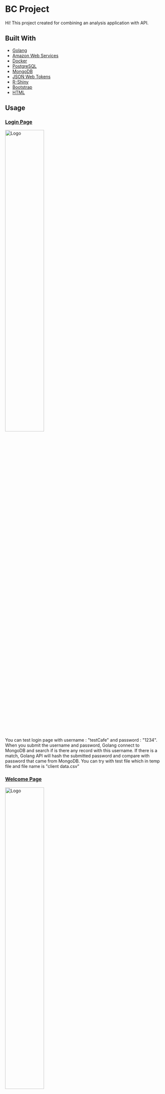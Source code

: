 
# BC Project
Hi! This project created for combining an analysis application with API.


##  Built With
* [Golang](https://go.dev/)
* [Amazon Web Services](https://aws.amazon.com/tr/)
* [Docker](https://www.docker.com/)
* [PostgreSQL](postgresql.org)
* [MongoDB](https://www.mongodb.com/)
* [JSON Web Tokens](https://jwt.io/)
* [R-Shiny](https://shiny.rstudio.com/)
* [Bootstrap](https://getbootstrap.com)
* [HTML](https://html.com/)


## Usage

### [Login Page](http://18.206.88.12:9000/login)

<img src="https://cdn.discordapp.com/attachments/519918508998656028/929023335118041138/unknown.png" alt="Logo" width="50%">

You can test login page with username : "testCafe" and password : "1234".
When you submit the username and password, Golang connect to MongoDB and search if is there any record with this username. If there is a match, Golang API will hash the submitted password and compare with password that came from MongoDB. You can try with test file which in temp file and file name is "client data.csv"

### [Welcome Page](http://18.206.88.12:9000/welcome)

<img src="https://media.discordapp.net/attachments/519918508998656028/929025950585352302/unknown.png" alt="Logo" width="50%">

After the login succesfully, the Golang API gives you an authentication token and redirect you to Welcome Page. If user try to pass the login page and connect directly to Welcome Page. Because of missing token you can't connect this page. 

In this page you can upload formatted .csv files for sending to analysis system.

#### Sample of formatted .csv file
| orderID| sentBy| orderTime| itemVal| closedBy| restName| paidBy| from| item| itemCount| table| closedAt |
 |-----------|:-----------:|-----------:| :-----------:|:-----------:|:-----------:|:-----------:|:-----------:|:-----------:|:-----------:|:-----------:|:-----------:|
| 1 | P1 | 2021-09-21 15:22:07 | 29.67 | testCafeAdmin | testCafe | cash|admin | CheeseCake | 1 | d14 | 2021-09-21 15:59:31| 
|2|P1|2021-08-13 15:52:51|17.82|testCafeAdmin|testCafe|card|admin|Limonata|1|d10|2021-08-13 16:32:58|


If you upload correct typed and formatted files, you will see a confirmation notification and you will see a new button which will redirect you to R-Shiny Page. This page also worked on AWS EC2 services.

<img src="https://cdn.discordapp.com/attachments/519918508998656028/929030537287434310/unknown.png" alt="Logo" width="40%">

### [R-Shiny Page](http://3.145.16.200:3838/project_bc)

In the end, both data which came from database and which provided by clients combined and send to the analysis service. Both data visualized together.

<img src="https://media.discordapp.net/attachments/519918508998656028/929031871470399538/unknown.png?width=732&height=671" alt="Logo" width="40%">
